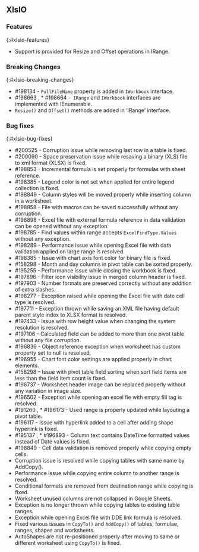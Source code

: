 ## XlsIO

### Features
{:#xlsio-features}
* Support is provided for Resize and Offset operations in IRange.

### Breaking Changes
{:#xlsio-breaking-changes}

* \#198134 - `FullFileName` property is added in `IWorkbook` interface.
* \#198663 , * \#198664 -` IRange` and `IWorkbook` interfaces are implemented with IEnumerable.
* `Resize()` and `Offset()` methods are added in ‘IRange’ interface.

### Bug fixes
{:#xlsio-bug-fixes}

* \#200525 - Corruption issue while removing last row in a table is fixed.
* \#200090 - Space preservation issue while resaving a binary (XLS) file to xml format (XLSX) is fixed.
* \#198853 - Incremental formula is set properly for formulas with sheet reference.
* \#198385 - Legend color is not set when applied for entire legend collection is fixed.
* \#198849 - Column styles will be moved properly while inserting column in a worksheet.
* \#198858 - File with macros can be saved successfully without any corruption.
* \#198898 - Excel file with external formula reference in data validation can be opened without any exception.
* \#198785 - Find values within range accepts `ExcelFindType.Values` without any exception.
* \#198289 - Performance issue while opening Excel file with data validation applied on large range is resolved.
* \#198385 - Issue with chart axis font color for binary file is fixed.
* \#158298 - Month and day columns in pivot table can be sorted properly.
* \#195255 - Performance issue while closing the workbook is fixed.
* \#197896 - Filter icon visibility issue in merged column header is fixed.
* \#197903 - Number formats are preserved correctly without any addition of extra slashes.
* \#198277 - Exception raised while opening the Excel file with date cell type is resolved.
* \#197711 - Exception thrown while saving an XML file having default parent style index to XLSX format is resolved.
* \#197433 - Issue with row height value when changing the system resolution is resolved.
* \#197106 - Calculated field can be added to more than one pivot table without any file corruption.
* \#196836 - Object reference exception when worksheet has custom property set to null is resolved.
* \#196955 - Chart font color settings are applied properly in chart elements.
* \#158298 – Issue with pivot table field sorting when sort field items are less than the field item count is fixed.
* \#196737 - Worksheet header image can be replaced properly without any variation in image size.
* \#196502 - Exception while opening an excel fie with empty fill tag is resolved.
* \#191260 , * \#196173 - Used range is properly updated while layouting a pivot table.
* \#196117 - Issue with hyperlink added to a cell after adding shape hyperlink is fixed.
* \#195137 , * \#196893 - Column text contains DateTime formatted values instead of Date values is fixed.
* \#198849 - Cell data validation is removed properly while copying empty cells.
* Corruption issue is resolved while copying tables with same name by AddCopy().
* Performance issue while copying entire column to another range is resolved.
* Conditional formats are removed from destination range while copying is fixed.
* Worksheet unused columns are not collapsed in Google Sheets.
* Exception is no longer thrown while copying tables to existing table ranges.
* Exception while opening Excel file with DDE link formula is resolved.
* Fixed various issues in `CopyTo()` and `AddCopy()` of tables, formulae, ranges, shapes and worksheets.
* AutoShapes are not re-positioned properly after moving to same or different worksheet using `CopyTo()` is fixed.
